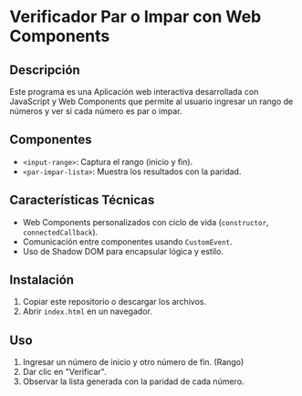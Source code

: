 # Verificador Par o Impar con Web Components

## Descripción
Este programa es una Aplicación web interactiva desarrollada con JavaScript y Web Components que permite al usuario ingresar un rango de números y ver si cada número es par o impar.

## Componentes
- `<input-range>`: Captura el rango (inicio y fin).
- `<par-impar-lista>`: Muestra los resultados con la paridad.

## Características Técnicas
- Web Components personalizados con ciclo de vida (`constructor`, `connectedCallback`).
- Comunicación entre componentes usando `CustomEvent`.
- Uso de Shadow DOM para encapsular lógica y estilo.

## Instalación
1. Copiar este repositorio o descargar los archivos.
2. Abrir `index.html` en un navegador.

## Uso
1. Ingresar un número de inicio y otro número de fin. (Rango)
2. Dar clic en "Verificar".
3. Observar la lista generada con la paridad de cada número.
